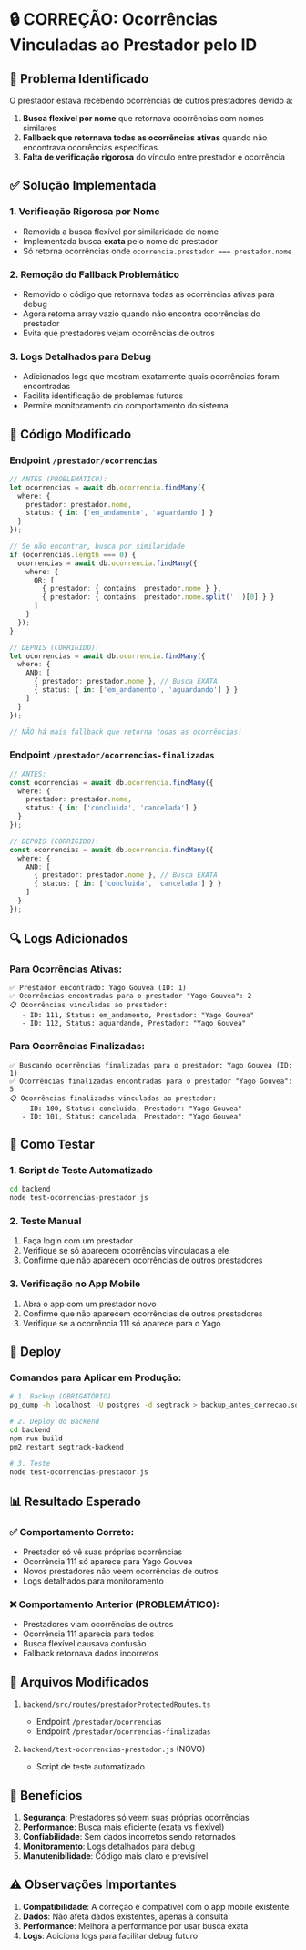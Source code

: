 # 🔒 CORREÇÃO: Ocorrências Vinculadas ao Prestador pelo ID

## 🎯 Problema Identificado

O prestador estava recebendo ocorrências de outros prestadores devido a:
1. **Busca flexível por nome** que retornava ocorrências com nomes similares
2. **Fallback que retornava todas as ocorrências ativas** quando não encontrava ocorrências específicas
3. **Falta de verificação rigorosa** do vínculo entre prestador e ocorrência

## ✅ Solução Implementada

### 1. **Verificação Rigorosa por Nome**
- Removida a busca flexível por similaridade de nome
- Implementada busca **exata** pelo nome do prestador
- Só retorna ocorrências onde `ocorrencia.prestador === prestador.nome`

### 2. **Remoção do Fallback Problemático**
- Removido o código que retornava todas as ocorrências ativas para debug
- Agora retorna array vazio quando não encontra ocorrências do prestador
- Evita que prestadores vejam ocorrências de outros

### 3. **Logs Detalhados para Debug**
- Adicionados logs que mostram exatamente quais ocorrências foram encontradas
- Facilita identificação de problemas futuros
- Permite monitoramento do comportamento do sistema

## 📝 Código Modificado

### Endpoint `/prestador/ocorrencias`
```typescript
// ANTES (PROBLEMÁTICO):
let ocorrencias = await db.ocorrencia.findMany({
  where: {
    prestador: prestador.nome,
    status: { in: ['em_andamento', 'aguardando'] }
  }
});

// Se não encontrar, busca por similaridade
if (ocorrencias.length === 0) {
  ocorrencias = await db.ocorrencia.findMany({
    where: {
      OR: [
        { prestador: { contains: prestador.nome } },
        { prestador: { contains: prestador.nome.split(' ')[0] } }
      ]
    }
  });
}

// DEPOIS (CORRIGIDO):
let ocorrencias = await db.ocorrencia.findMany({
  where: {
    AND: [
      { prestador: prestador.nome }, // Busca EXATA
      { status: { in: ['em_andamento', 'aguardando'] } }
    ]
  }
});

// NÃO há mais fallback que retorna todas as ocorrências!
```

### Endpoint `/prestador/ocorrencias-finalizadas`
```typescript
// ANTES:
const ocorrencias = await db.ocorrencia.findMany({
  where: {
    prestador: prestador.nome,
    status: { in: ['concluida', 'cancelada'] }
  }
});

// DEPOIS (CORRIGIDO):
const ocorrencias = await db.ocorrencia.findMany({
  where: {
    AND: [
      { prestador: prestador.nome }, // Busca EXATA
      { status: { in: ['concluida', 'cancelada'] } }
    ]
  }
});
```

## 🔍 Logs Adicionados

### Para Ocorrências Ativas:
```
✅ Prestador encontrado: Yago Gouvea (ID: 1)
✅ Ocorrências encontradas para o prestador "Yago Gouvea": 2
📋 Ocorrências vinculadas ao prestador:
   - ID: 111, Status: em_andamento, Prestador: "Yago Gouvea"
   - ID: 112, Status: aguardando, Prestador: "Yago Gouvea"
```

### Para Ocorrências Finalizadas:
```
✅ Buscando ocorrências finalizadas para o prestador: Yago Gouvea (ID: 1)
✅ Ocorrências finalizadas encontradas para o prestador "Yago Gouvea": 5
📋 Ocorrências finalizadas vinculadas ao prestador:
   - ID: 100, Status: concluida, Prestador: "Yago Gouvea"
   - ID: 101, Status: cancelada, Prestador: "Yago Gouvea"
```

## 🧪 Como Testar

### 1. Script de Teste Automatizado
```bash
cd backend
node test-ocorrencias-prestador.js
```

### 2. Teste Manual
1. Faça login com um prestador
2. Verifique se só aparecem ocorrências vinculadas a ele
3. Confirme que não aparecem ocorrências de outros prestadores

### 3. Verificação no App Mobile
1. Abra o app com um prestador novo
2. Confirme que não aparecem ocorrências de outros prestadores
3. Verifique se a ocorrência 111 só aparece para o Yago

## 🚀 Deploy

### Comandos para Aplicar em Produção:
```bash
# 1. Backup (OBRIGATÓRIO)
pg_dump -h localhost -U postgres -d segtrack > backup_antes_correcao.sql

# 2. Deploy do Backend
cd backend
npm run build
pm2 restart segtrack-backend

# 3. Teste
node test-ocorrencias-prestador.js
```

## 📊 Resultado Esperado

### ✅ Comportamento Correto:
- Prestador só vê suas próprias ocorrências
- Ocorrência 111 só aparece para Yago Gouvea
- Novos prestadores não veem ocorrências de outros
- Logs detalhados para monitoramento

### ❌ Comportamento Anterior (PROBLEMÁTICO):
- Prestadores viam ocorrências de outros
- Ocorrência 111 aparecia para todos
- Busca flexível causava confusão
- Fallback retornava dados incorretos

## 🔧 Arquivos Modificados

1. `backend/src/routes/prestadorProtectedRoutes.ts`
   - Endpoint `/prestador/ocorrencias`
   - Endpoint `/prestador/ocorrencias-finalizadas`

2. `backend/test-ocorrencias-prestador.js` (NOVO)
   - Script de teste automatizado

## 🎯 Benefícios

1. **Segurança**: Prestadores só veem suas próprias ocorrências
2. **Performance**: Busca mais eficiente (exata vs flexível)
3. **Confiabilidade**: Sem dados incorretos sendo retornados
4. **Monitoramento**: Logs detalhados para debug
5. **Manutenibilidade**: Código mais claro e previsível

## ⚠️ Observações Importantes

1. **Compatibilidade**: A correção é compatível com o app mobile existente
2. **Dados**: Não afeta dados existentes, apenas a consulta
3. **Performance**: Melhora a performance por usar busca exata
4. **Logs**: Adiciona logs para facilitar debug futuro 